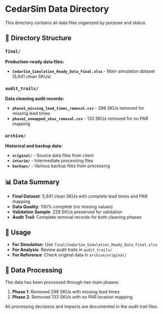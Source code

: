 # CedarSim Data Directory

This directory contains all data files organized by purpose and status.

## 📁 Directory Structure

### `final/`
**Production-ready data files:**
- **`CedarSim_Simulation_Ready_Data_Final.xlsx`** - Main simulation dataset (5,941 clean SKUs)

### `audit_trails/`
**Data cleaning audit records:**
- **`phase1_missing_lead_times_removal.csv`** - 298 SKUs removed for missing lead times
- **`phase2_unmapped_skus_removal.csv`** - 133 SKUs removed for no PAR mapping

### `archive/`
**Historical and backup data:**
- **`original/`** - Source data files from client
- **`interim/`** - Intermediate processing files
- **`backups/`** - Various backup files from processing

## 📊 Data Summary

- **Final Dataset**: 5,941 clean SKUs with complete lead times and PAR mapping
- **Data Quality**: 100% complete (no missing values)
- **Validation Sample**: 229 SKUs preserved for validation
- **Audit Trail**: Complete removal records for both cleaning phases

## 🚀 Usage

- **For Simulation**: Use `final/CedarSim_Simulation_Ready_Data_Final.xlsx`
- **For Analysis**: Review audit trails in `audit_trails/`
- **For Reference**: Check original data in `archive/original/`

## 📝 Data Processing

The data has been processed through two main phases:
1. **Phase 1**: Removed 298 SKUs with missing lead times
2. **Phase 2**: Removed 133 SKUs with no PAR location mapping

All processing decisions and impacts are documented in the audit trail files.

